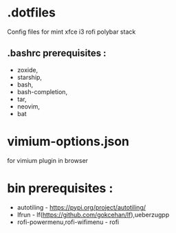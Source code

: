# .dotfiles

Config files for mint xfce i3 rofi polybar stack

## .bashrc prerequisites :
- zoxide,
- starship,
- bash,
- bash-completion,
- tar,
- neovim,
- bat
# vimium-options.json

for vimium plugin in browser

# bin prerequisites :

- autotiling - https://pypi.org/project/autotiling/
- lfrun - lf(https://github.com/gokcehan/lf),ueberzugpp
- rofi-powermenu,rofi-wifimenu - rofi
